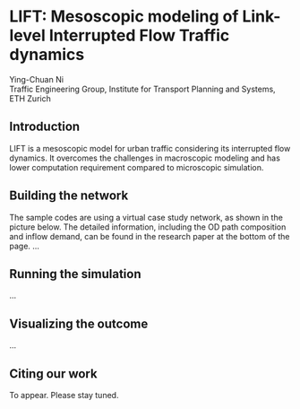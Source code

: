 # LIFT: Mesoscopic modeling of Link-level Interrupted Flow Traffic dynamics
Ying-Chuan Ni <br />
Traffic Engineering Group, Institute for Transport Planning and Systems, ETH Zurich

## Introduction
LIFT is a mesoscopic model for urban traffic considering its interrupted flow dynamics. It overcomes the challenges in macroscopic modeling and has lower computation requirement compared to microscopic simulation.

## Building the network
The sample codes are using a virtual case study network, as shown in the picture below. The detailed information, including the OD path composition and inflow demand, can be found in the research paper at the bottom of the page.
...

## Running the simulation
...

## Visualizing the outcome
...

## Citing our work
To appear. Please stay tuned.

